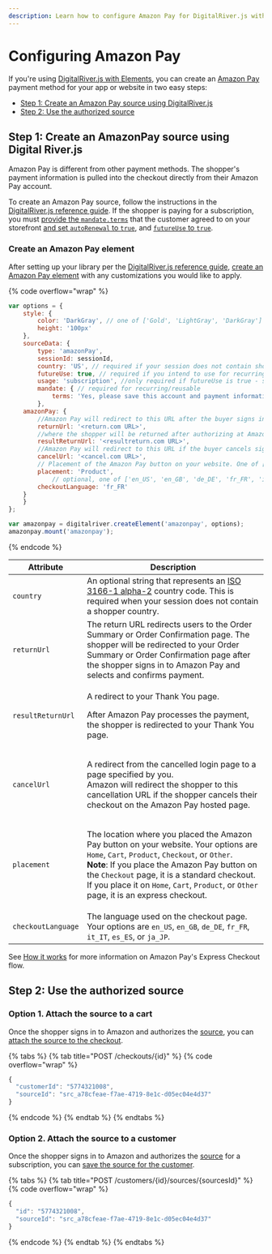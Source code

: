 ```yaml
---
description: Learn how to configure Amazon Pay for DigitalRiver.js with Elements.
---
```


# Configuring Amazon Pay

If you're using [DigitalRiver.js with Elements](../), you can create an [Amazon Pay](../../../supported-payment-methods/amazon-pay.md) payment method for your app or website in two easy steps:

* [Step 1: Create an Amazon Pay source using DigitalRiver.js](configuring-amazon-pay.md#create-a-google-pay-element)
* [Step 2: Use the authorized source](configuring-amazon-pay.md#step-2-use-the-authorized-source)

## Step 1: Create an AmazonPay source using Digital River.js

Amazon Pay is different from other payment methods. The shopper's payment information is pulled into the checkout directly from their Amazon Pay account.

To create an Amazon Pay source, follow the instructions in the [DigitalRiver.js reference guide](../reference/). If the shopper is paying for a subscription, you must [provide the `mandate.terms`](../../../../integration-options/checkouts/building-you-workflows/#elements) that the customer agreed to on your storefront [and set `autoRenewal` to `true`](broken-reference), and [`futureUse` to `true`](broken-reference).

### Create an Amazon Pay element

After setting up your library per the [DigitalRiver.js reference guide](../quick-start.md), [create an Amazon Pay element](../../../../developer-resources/reference/elements/amazon-pay-element.md#creating-an-amazon-pay-element) with any customizations you would like to apply.&#x20;

{% code overflow="wrap" %}
```javascript
var options = {
    style: {
        color: 'DarkGray', // one of ['Gold', 'LightGray', 'DarkGray']
        height: '100px'
    },
    sourceData: {
        type: 'amazonPay',
        sessionId: sessionId,
        country: 'US', // required if your session does not contain shopper country
        futureUse: true, // required if you intend to use for recurring billing
        usage: 'subscription', //only required if futureUse is true - should be one of ['subscription', 'convenience', ]
        mandate: { // required for recurring/reusable
            terms: 'Yes, please save this account and payment information for future purchases.'
        },
    amazonPay: {
        //Amazon Pay will redirect to this URL after the buyer signs in
        returnUrl: '<return.com URL>', 
        //where the shopper will be returned after authorizing at Amazon Pay 
        resultReturnUrl: '<resultreturn.com URL>', 
        //Amazon Pay will redirect to this URL if the buyer cancels sign-in on the Amazon Pay hosted page
        cancelUrl: '<cancel.com URL>', 
        // Placement of the Amazon Pay button on your website. One of ['Home', 'Cart', 'Product', 'Checkout', 'Other']
        placement: 'Product', 
            // optional, one of ['en_US', 'en_GB', 'de_DE', 'fr_FR', 'it_IT', 'es_ES', 'ja_JP']
        checkoutLanguage: 'fr_FR'
    }
    }
};

var amazonpay = digitalriver.createElement('amazonpay', options);
amazonpay.mount('amazonpay');
```
{% endcode %}

| Attribute          | Description                                                                                                                                                                                                                                                                                                                                                                                                                                                             |
| ------------------ | ----------------------------------------------------------------------------------------------------------------------------------------------------------------------------------------------------------------------------------------------------------------------------------------------------------------------------------------------------------------------------------------------------------------------------------------------------------------------- |
| `country`          | An optional string that represents an [ISO 3166-1 alpha-2](https://en.wikipedia.org/wiki/ISO\_3166-1\_alpha-2) country code. This is required when your session does not contain a shopper country.                                                                                                                                                                                                                                                                     |
| `returnUrl`        | The return URL redirects users to the Order Summary or Order Confirmation page. The shopper will be redirected to your Order Summary or Order Confirmation page after the shopper signs in to Amazon Pay and selects and confirms payment.                                                                                                                                                                                                                              |
| `resultReturnUrl`  | <p>A redirect to your Thank You page.</p><p>After Amazon Pay processes the payment, the shopper is redirected to your Thank You page. </p>                                                                                                                                                                                                                                                                                                                              |
| `cancelUrl`        | <p>A redirect from the cancelled login page to a page specified by you.<br>Amazon will redirect the shopper to this cancellation URL if the shopper cancels their checkout on the Amazon Pay hosted page.</p>                                                                                                                                                                                                                                                           |
| `placement`        | <p>The location where you placed the Amazon Pay button on your website. Your options are <code>Home</code>, <code>Cart</code>, <code>Product</code>, <code>Checkout</code>, or <code>Other</code>.<br><strong>Note</strong>: If you place the Amazon Pay button on the <code>Checkout</code> page, it is a standard checkout. If you place it on <code>Home</code>, <code>Cart</code>, <code>Product</code>, or <code>Other</code> page, it is an express checkout.</p> |
| `checkoutLanguage` | The language used on the checkout page. Your options are `en_US`, `en_GB`, `de_DE`, `fr_FR`, `it_IT`, `es_ES`, or `ja_JP`.                                                                                                                                                                                                                                                                                                                                              |

See [How it works](../../../supported-payment-methods/amazon-pay.md#how-it-works) for more information on Amazon Pay's Express Checkout flow.

## Step 2: Use the authorized source

### Option 1. Attach the source to a cart

Once the shopper signs in to Amazon and authorizes the [source](../../../../developer-resources/reference/elements/amazon-pay-element.md#source), you can [attach the source to the checkout](../../../payment-sources/using-the-source-identifier.md#attaching-sources-to-checkouts).&#x20;

{% tabs %}
{% tab title="POST /checkouts/{id}" %}
{% code overflow="wrap" %}
```javascript
{
  "customerId": "5774321008",
  "sourceId": "src_a78cfeae-f7ae-4719-8e1c-d05ec04e4d37"
}
```
{% endcode %}
{% endtab %}
{% endtabs %}

### Option 2. Attach the source to a customer

Once the shopper signs in to Amazon and authorizes the [source](../../../../developer-resources/reference/elements/amazon-pay-element.md#source) for a subscription, you can [save the source for the customer](../../../payment-sources/using-the-source-identifier.md#attaching-sources-to-customers).&#x20;

{% tabs %}
{% tab title="POST /customers/{id}/sources/{sourcesId}" %}
{% code overflow="wrap" %}
```javascript
{
  "id": "5774321008",
  "sourceId": "src_a78cfeae-f7ae-4719-8e1c-d05ec04e4d37"
}
```
{% endcode %}
{% endtab %}
{% endtabs %}
